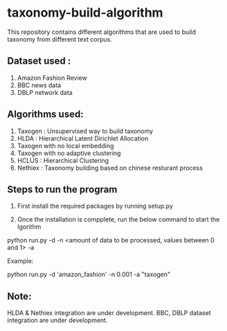 # taxonomy-build-algorithm
This repository contains different algorithms that are used to build taxonomy from different text corpus.

## Dataset used :

1. Amazon Fashion Review
2. BBC news data
3. DBLP network data

## Algorithms used:

1. Taxogen : Unsupervised way to build taxonomy
2. HLDA : Hierarchical Latent Dirichlet Allocation
3. Taxogen with no local embedding
4. Taxogen with no adaptive clustering
5. HCLUS : Hierarchical Clustering
6. Nethiex : Taxonomy building based on chinese resturant process

           


## Steps to run the program

1. First install the required packages by running setup.py

2. Once the installation is compplete, run the below command to start the lgorithm


python run.py -d <Name of the dataset> -n <amount of data to be processed, values between 0 and 1> -a <Name of the algorithm>

Example:

python run.py -d 'amazon_fashion' -n 0.001 -a "taxogen"



## Note:

HLDA & Nethiex integration are under development.
BBC, DBLP dataset integration are under development.
